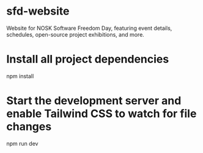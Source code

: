 # sfd-website
Website for NOSK Software Freedom Day, featuring event details, schedules, open-source project exhibitions, and more.

# Install all project dependencies
npm install

# Start the development server and enable Tailwind CSS to watch for file changes
npm run dev


